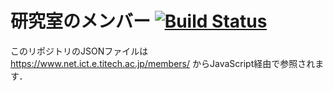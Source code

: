 # 研究室のメンバー [![Build Status](https://travis-ci.org/yamaoka-kitaguchi-lab/members.svg?branch=master)](https://travis-ci.org/yamaoka-kitaguchi-lab/members)
このリポジトリのJSONファイルは https://www.net.ict.e.titech.ac.jp/members/ からJavaScript経由で参照されます．  
